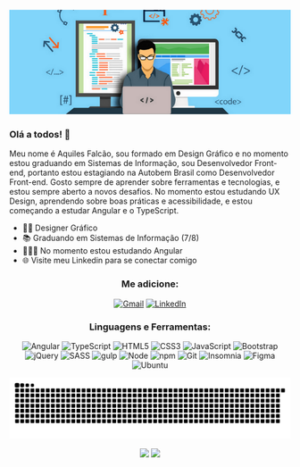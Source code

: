 <p align="center">
  <img src="https://raw.githubusercontent.com/aquilesfalcaoo/aquilesfalcaoo/master/Profile.png" />
</p>

### Olá a todos! 👋

Meu nome é Aquiles Falcão, sou formado em Design Gráfico e no momento estou graduando em Sistemas de Informação, sou Desenvolvedor Front-end, portanto estou estagiando na Autobem Brasil como Desenvolvedor Front-end. Gosto sempre de aprender sobre ferramentas e tecnologias, e estou sempre aberto a novos desafios. No momento estou estudando UX Design, aprendendo sobre boas práticas e acessibilidade, e estou começando a estudar Angular e o TypeScript.

- :man_student: Designer Gráfico
- 📚 Graduando em Sistemas de Informação (7/8)
- 👨🏽‍💻 No momento estou estudando Angular
- 🌐 Visite meu Linkedin para se conectar comigo

<h3 align="center">Me adicione:</h3>
<p align="center">
  <a href="mailto:aquilesfalcaoo@gmail.com" alt="Gmail">
  <img alt="Gmail" src="https://img.shields.io/badge/Gmail-D14836?style=for-the-badge&logo=gmail&logoColor=white" /></a>
  <a href="https://www.linkedin.com/in/aquilesfalcaoo/" alt="Linkedin">
  <img alt="LinkedIn" src="https://img.shields.io/badge/linkedin%20-%230077B5.svg?&style=for-the-badge&logo=linkedin&logoColor=white"/></a>
</p>

<h3 align="center">Linguagens e Ferramentas:</h3>
<p align="center">
  <img alt="Angular" src="https://img.shields.io/badge/angular-%23DD0031.svg?style=for-the-badge&logo=angular&logoColor=white"/>
  <img alt="TypeScript" src="https://img.shields.io/badge/typescript-%23007ACC.svg?style=for-the-badge&logo=typescript&logoColor=white"/>
  <img alt="HTML5" src="https://img.shields.io/badge/html5%20-%23E34F26.svg?&style=for-the-badge&logo=html5&logoColor=white"/>
  <img alt="CSS3" src="https://img.shields.io/badge/css3%20-%231572B6.svg?&style=for-the-badge&logo=css3&logoColor=white"/>
  <img alt="JavaScript" src="https://img.shields.io/badge/javascript%20-%23323330.svg?&style=for-the-badge&logo=javascript&logoColor=%23F7DF1E"/>
  <img alt="Bootstrap" src="https://img.shields.io/badge/bootstrap%20-%23563D7C.svg?&style=for-the-badge&logo=bootstrap&logoColor=white"/>
  <img alt="jQuery" src="https://img.shields.io/badge/jquery-%230769AD.svg?style=for-the-badge&logo=jquery&logoColor=white"/>
  <img alt="SASS" src="https://img.shields.io/badge/SASS%20-hotpink.svg?&style=for-the-badge&logo=SASS&logoColor=white"/>
  <img alt="gulp" src="https://img.shields.io/badge/GULP-%23CF4647.svg?style=for-the-badge&logo=gulp&logoColor=white" />
  <img alt="Node" src="https://img.shields.io/badge/node.js-6DA55F?style=for-the-badge&logo=node.js&logoColor=white" />
  <img alt="npm" src="https://img.shields.io/badge/NPM-%23000000.svg?style=for-the-badge&logo=npm&logoColor=white" />
  <img alt="Git" src="https://img.shields.io/badge/git%20-%23F05033.svg?&style=for-the-badge&logo=git&logoColor=white"/>
  <img alt="Insomnia" src="https://img.shields.io/badge/Insomnia-black?style=for-the-badge&logo=insomnia&logoColor=5849BE"/>
  <img alt="Figma" src="https://img.shields.io/badge/figma-%23F24E1E.svg?style=for-the-badge&logo=figma&logoColor=white" />
  <img alt="Ubuntu" src="https://img.shields.io/badge/Ubuntu-E95420?style=for-the-badge&logo=ubuntu&logoColor=white" />
</p>

<p align="center">
  <img src="https://raw.githubusercontent.com/aquilesfalcaoo/aquilesfalcaoo/master/github-contribution-grid-snake.svg" />
</p>

<p align = "center">
  <img src = "https://github-readme-stats.vercel.app/api?username=aquilesfalcaoo&show_icons=true&theme=dark&line_height=33">
  <img src = "https://github-readme-stats.vercel.app/api/top-langs/?username=aquilesfalcaoo&hide=java,html,python&theme=dark&line_height=33">
</p>



